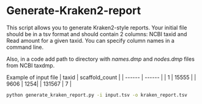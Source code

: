 # Generate-Kraken2-report
This script allows you to generate Kraken2-style reports.
Your initial file should be in a tsv format and should contain 2 columns: NCBI taxid and Read amount for a given taxid. 
You can specify column names in a command line.

Also, in a code add path to directory with <em>names.dmp</em> and <em>nodes.dmp</em> files from NCBI taxdmp. 

Example of input file
| taxid | scaffold_count |
| ------ | ------ |
| 1 | 15555 |
| 9606 | 1254|
| 131567 | 7 |


```sh
python generate_kraken_report.py -i input.tsv -o kraken_report.tsv
```
